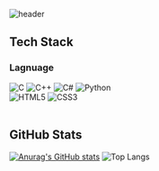 ![header](https://capsule-render.vercel.app/api?type=transparent&color=auto&text=SeungHeon%20Lee&fontColor=030066)
<br/>

## Tech Stack
### Lagnuage
![C](https://img.shields.io/badge/c-%2300599C.svg?style=for-the-badge&logo=c&logoColor=white) 
![C++](https://img.shields.io/badge/c++-%2300599C.svg?style=for-the-badge&logo=c%2B%2B&logoColor=white)
![C#](https://img.shields.io/badge/c%23-%23239120.svg?style=for-the-badge&logo=csharp&logoColor=white)
![Python](https://img.shields.io/badge/python-3670A0?style=for-the-badge&logo=python&logoColor=ffdd54)
<br/>
![HTML5](https://img.shields.io/badge/html5-%23E34F26.svg?style=for-the-badge&logo=html5&logoColor=white)
![CSS3](https://img.shields.io/badge/css3-%231572B6.svg?style=for-the-badge&logo=css3&logoColor=white)  
<br/>

## GitHub Stats
[![Anurag's GitHub stats](https://github-readme-stats.vercel.app/api?username=2shoneycom)](https://github.com/anuraghazra/github-readme-stats)
![Top Langs](https://github-readme-stats.vercel.app/api/top-langs/?username=2shoneycom&langs_count=8)
